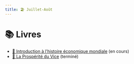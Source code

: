 ```yaml
---
title: 🏖 Juillet-Août
---
```

# 📚 Livres
- [📗 Introduction à l'histoire économique mondiale](./livres/ihem) (en cours)
- [📘 La Prospérité du Vice](./livres/la-prosperite-du-vice ) (terminé)